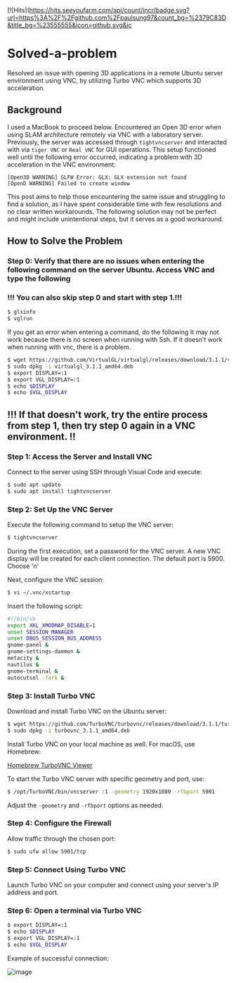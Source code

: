[![Hits](https://hits.seeyoufarm.com/api/count/incr/badge.svg?url=https%3A%2F%2Fgithub.com%2Fpaulsung97&count_bg=%2379C83D&title_bg=%23555555&icon=github.svg&ic
# Solved-a-problem
Resolved an issue with opening 3D applications in a remote Ubuntu server environment using VNC, by utilizing Turbo VNC which supports 3D acceleration.

## Background
I used a MacBook to proceed below.
Encountered an Open 3D error when using SLAM architecture remotely via VNC with a laboratory server. Previously, the server was accessed through `tightvncserver` and interacted with via `tiger VNC` or `Real VNC` for GUI operations. This setup functioned well until the following error occurred, indicating a problem with 3D acceleration in the VNC environment:

```
[Open3D WARNING] GLFW Error: GLX: GLX extension not found
[OpenD WARNING] Failed to create window
```

This post aims to help those encountering the same issue and struggling to find a solution, as I have spent considerable time with few resolutions and no clear written workarounds. The following solution may not be perfect and might include unintentional steps, but it serves as a good workaround.

## How to Solve the Problem

### Step 0: Verify that there are no issues when entering the following command on the server Ubuntu. Access VNC and type the following 
### !!! You can also skip step 0 and start with step 1.!!!
```bash
$ glxinfo
$ vglrun
```
If you get an error when entering a command, do the following
It may not work because there is no screen when running with Ssh. 
If it doesn't work when running with vnc, there is a problem. 


```bash
$ wget https://github.com/VirtualGL/virtualgl/releases/download/3.1.1/virtualgl_3.1.1_amd64.deb
$ sudo dpkg -i virtualgl_3.1.1_amd64.deb
$ export DISPLAY=:1
$ export VGL_DISPLAY=:1
$ echo $DISPLAY
$ echo $VGL_DISPLAY
```
## !!! If that doesn't work, try the entire process from step 1, then try step 0 again in a VNC environment. !!

### Step 1: Access the Server and Install VNC

Connect to the server using SSH through Visual Code and execute:

```bash
$ sudo apt update
$ sudo apt install tightvncserver
```

### Step 2: Set Up the VNC Server

Execute the following command to setup the VNC server:

```bash
$ tightvncserver
```

During the first execution, set a password for the VNC server. A new VNC display will be created for each client connection. The default port is 5900. Choose 'n'

Next, configure the VNC session:

```bash
$ vi ~/.vnc/xstartup
```

Insert the following script:

```bash
#!/bin/sh
export XKL_XMODMAP_DISABLE=1
unset SESSION_MANAGER
unset DBUS_SESSION_BUS_ADDRESS
gnome-panel &
gnome-settings-daemon &
metacity &
nautilus &
gnome-terminal &
autocutsel -fork &
```

### Step 3: Install Turbo VNC

Download and install Turbo VNC on the Ubuntu server:

```bash
$ wget https://github.com/TurboVNC/turbovnc/releases/download/3.1.1/turbovnc_3.1.1_amd64.deb
$ sudo dpkg -i turbovnc_3.1.1_amd64.deb
```

Install Turbo VNC on your local machine as well. For macOS, use Homebrew:

[Homebrew TurboVNC Viewer](https://formulae.brew.sh/cask/turbovnc-viewer#default)

To start the Turbo VNC server with specific geometry and port, use:

```bash
$ /opt/TurboVNC/bin/vncserver :1 -geometry 1920x1080 -rfbport 5901
```

Adjust the `-geometry` and `-rfbport` options as needed.

### Step 4: Configure the Firewall

Allow traffic through the chosen port:

```bash
$ sudo ufw allow 5901/tcp
```

### Step 5: Connect Using Turbo VNC

Launch Turbo VNC on your computer and connect using your server's IP address and port.


### Step 6: Open a terminal via Turbo VNC

```bash
$ export DISPLAY=:1
$ echo $DISPLAY
$ export VGL_DISPLAY=:1
$ echo $VGL_DISPLAY
```

Example of successful connection:

![image](https://github.com/paulsung97/Solved-a-problem./assets/63456050/b6a05003-2bc6-48a2-983e-76690b861145)
```
